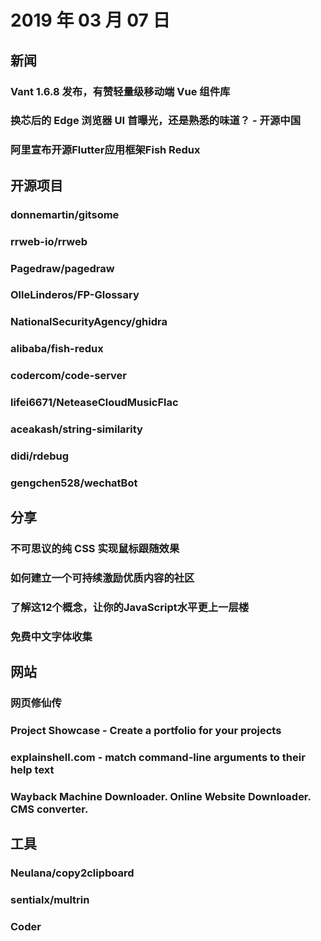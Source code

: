 # 2019 年 03 月 07 日

## 新闻

### Vant 1.6.8 发布，有赞轻量级移动端 Vue 组件库

<daily-item
  url="https://www.oschina.net/news/104944/vant-1-6-8-released"/>

### 换芯后的 Edge 浏览器 UI 首曝光，还是熟悉的味道？ - 开源中国

<daily-item
  url="https://www.oschina.net/news/104952/new-chromium-based-edge-new-look"/>

### 阿里宣布开源Flutter应用框架Fish Redux

<daily-item
  url="https://www.infoq.cn/article/hTdKPOLumZlUDA*c708e"/>

## 开源项目

### donnemartin/gitsome

<daily-item
  note="一个 Git / GitHub 的命令行客户端，提供强大的自动补全功能"
  url="https://github.com/donnemartin/gitsome"
  lang="Python,Other"
  watch="133"
  star="6282"
  fork="325"
  :is-chinese="false"/>

### rrweb-io/rrweb

<daily-item
  note="将网页操作录制成可复现的脚本"
  url="https://github.com/rrweb-io/rrweb"
  lang="TypeScript,JavaScript,HTML,CSS"
  watch="67"
  star="4131"
  fork="172"
  :is-chinese="false"/>

### Pagedraw/pagedraw

<daily-item
  note="一个 UI 原型设计的桌面软件，可以输出 JSX 代码"
  url="https://github.com/Pagedraw/pagedraw"
  lang="CoffeeScript,CSS,HTML,JavaScript,TypeScript,Python,Other"
  watch="45"
  star="1878"
  fork="181"
  :is-chinese="false"/>

### OlleLinderos/FP-Glossary

<daily-item
  note="一个 Chrome 浏览器插件，每次打开一个空白页，会显示一个函数式编程的概念"
  url="https://github.com/OlleLinderos/FP-Glossary"
  lang="TypeScript,CSS,JavaScript,Other"
  watch="6"
  star="67"
  fork="2"
  :is-chinese="false"/>

### NationalSecurityAgency/ghidra

<daily-item
  note="一个由美国国家安全局研究理事会（NSA）创建和维护的软件逆向工程（SRE）框架。该框架包括一套功能齐全的软件分析工具，使用户能够在各种平台上分析编译后的代码"
  url="https://github.com/NationalSecurityAgency/ghidra"
  lang="other"
  watch="212"
  star="2760"
  fork="242"
  :is-chinese="false"/>

### alibaba/fish-redux

<daily-item
  note="闲鱼技术开源的Flutter框架"
  url="https://github.com/alibaba/fish-redux"
  lang="Dart,Other"
  watch="60"
  star="1510"
  fork="163"
  :is-chinese="false"/>

### codercom/code-server

<daily-item
  note="在线版的 VSCode，支持大部分的 VSCode 插件"
  url="https://github.com/codercom/code-server"
  lang="TypeScript,JavaScript,CSS,Other"
  watch="40"
  star="1265"
  fork="42"
  :is-chinese="false"/>

### lifei6671/NeteaseCloudMusicFlac

<daily-item
  note="根据网易云音乐的歌单, 下载flac无损音乐到本地"
  url="https://github.com/lifei6671/NeteaseCloudMusicFlac"
  lang="Go"
  watch="6"
  star="74"
  fork="14"/>

### aceakash/string-similarity

<daily-item
  note="找出两个字符串之间的相似程度"
  url="https://github.com/aceakash/string-similarity"
  lang="JavaScript"
  watch="20"
  star="1449"
  fork="48"
  :is-chinese="false"/>

### didi/rdebug

<daily-item
  note="滴滴开源支撑业务代码重构工具"
  url="https://github.com/didi/rdebug"
  lang="PHP,JavaScript,Go,HTML,C,C++,Other"
  watch="14"
  star="244"
  fork="27"
  :is-chinese="false"/>

### gengchen528/wechatBot

<daily-item
  note="微信每日说，每日自动发送微信消息"
  url="https://github.com/gengchen528/wechatBot"
  lang="JavaScript"
  watch="8"
  star="139"
  fork="30"/>

## 分享

### 不可思议的纯 CSS 实现鼠标跟随效果

<daily-item
  url="https://juejin.im/post/5c7f333ce51d4541e510cd6f"/>

### 如何建立一个可持续激励优质内容的社区

<daily-item
  url="https://juejin.im/post/5c7b4f6051882540c9671192"/>

### 了解这12个概念，让你的JavaScript水平更上一层楼

<daily-item
  url="https://www.infoq.cn/article/3L*kK19KH2Ey7GIVBGsN"/>

### 免费中文字体收集

<daily-item
  note="免费字体了解一下"
  url="http://zenozeng.github.io/Free-Chinese-Fonts/"/>

## 网站

### 网页修仙传

<daily-item
  url="https://louisalflame.github.io/CFantasyClick/index.html"/>

### Project Showcase - Create a portfolio for your projects

<daily-item
  note="根据你的 GitHub 个人项目，生成一张个人介绍页面"
  url="https://projectshowcase.me/"
  :is-chinese="false"/>

### explainshell.com - match command-line arguments to their help text

<daily-item
  note="Bash 命令的可视化解释工具。遇到复杂的 Bash 命令，可以输入到这个网站，查看该命令的解释"
  url="https://www.explainshell.com/#"
  :is-chinese="false"/>

### Wayback Machine Downloader. Online Website Downloader. CMS converter.

<daily-item
  note="该工具可以用来从 Achive.org 的 Wayback Machine 里面，下载某个网站在指定日期的所有网页"
  url="https://en.archivarix.com/"
  :is-chinese="false"/>

## 工具

### Neulana/copy2clipboard

<daily-item
  note="🐒a tampermonkey script to copy code anywhere."
  url="https://github.com/Neulana/copy2clipboard"
  lang="JavaScript"
  watch="0"
  star="34"
  fork="0"/>

### sentialx/multrin

<daily-item
  note="Multrin 是一个跨平台的软件，使用 Electron 构建。你可以把应用程序放到 Multrin 上，然后就可以在在选项卡中组织多个应用程序"
  url="https://github.com/sentialx/multrin"
  lang="TypeScript,JavaScript,HTML"
  watch="13"
  star="372"
  fork="11"
  :is-chinese="false"/>

### Coder

<daily-item
  note="在线 vscode 编辑器"
  url="https://coder.com/"
  :is-chinese="false"/>
